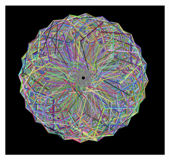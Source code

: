 ![alt text](https://raw.githubusercontent.com/samlazrak/python-turtles/master/Screen%20Shot%202018-06-24%20at%202.24.03%20AM.png "Image 1")
